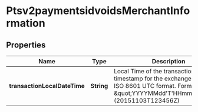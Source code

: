 
# Ptsv2paymentsidvoidsMerchantInformation

## Properties
Name | Type | Description | Notes
------------ | ------------- | ------------- | -------------
**transactionLocalDateTime** | **String** | Local Time of the transaction Set the timestamp for the exchange rate by ISO 8601 UTC format. Format: \&quot;YYYYMMdd&#39;T&#39;HHmmss&#39;Z&#39;\&quot;  (20151103T123456Z)  |  [optional]



